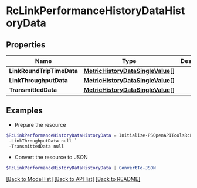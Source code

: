 # RcLinkPerformanceHistoryDataHistoryData
## Properties

Name | Type | Description | Notes
------------ | ------------- | ------------- | -------------
**LinkRoundTripTimeData** | [**MetricHistoryDataSingleValue[]**](MetricHistoryDataSingleValue.md) |  | [optional] 
**LinkThroughputData** | [**MetricHistoryDataSingleValue[]**](MetricHistoryDataSingleValue.md) |  | [optional] 
**TransmittedData** | [**MetricHistoryDataSingleValue[]**](MetricHistoryDataSingleValue.md) |  | [optional] 

## Examples

- Prepare the resource
```powershell
$RcLinkPerformanceHistoryDataHistoryData = Initialize-PSOpenAPIToolsRcLinkPerformanceHistoryDataHistoryData  -LinkRoundTripTimeData null `
 -LinkThroughputData null `
 -TransmittedData null
```

- Convert the resource to JSON
```powershell
$RcLinkPerformanceHistoryDataHistoryData | ConvertTo-JSON
```

[[Back to Model list]](../README.md#documentation-for-models) [[Back to API list]](../README.md#documentation-for-api-endpoints) [[Back to README]](../README.md)

